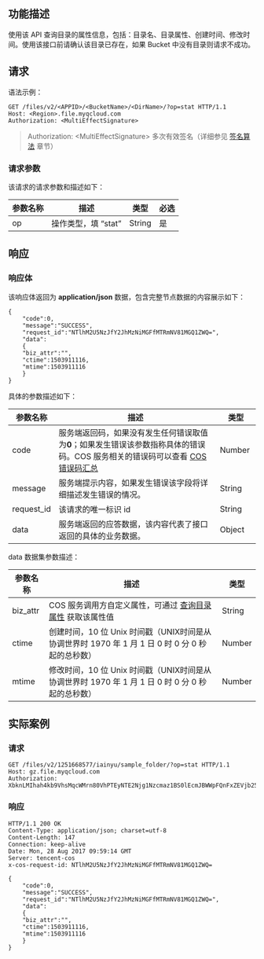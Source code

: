 ## 功能描述
使用该 API 查询目录的属性信息，包括：目录名、目录属性、创建时间、修改时间。使用该接口前请确认该目录已存在，如果 Bucket 中没有目录则请求不成功。

## 请求
语法示例：
```
GET /files/v2/<APPID>/<BucketName>/<DirName>/?op=stat HTTP/1.1
Host: <Region>.file.myqcloud.com
Authorization: <MultiEffectSignature>
```

> Authorization: &lt;MultiEffectSignature&gt; 多次有效签名（详细参见 [签名算法](/document/product/436/6054) 章节）

### 请求参数
该请求的请求参数和描述如下：

|参数名称|描述|类型|必选|
|----|-----|-----|----|
|op	|操作类型，填 “stat”	|String	|是|

## 响应

### 响应体

该响应体返回为 **application/json** 数据，包含完整节点数据的内容展示如下：
``` 
{ 
	"code":0,
	"message":"SUCCESS",
	"request_id":"NTlhM2U5NzJfY2JhMzNiMGFfMTRmNV81MGQ1ZWQ=",
	"data":
	{
	"biz_attr":"",
	"ctime":1503911116,
	"mtime":1503911116
	}
}

```
具体的参数描述如下：

|参数名称|描述|类型|
|---|-- |--|
| code       |服务端返回码，如果没有发生任何错误取值为**0**；如果发生错误该参数指称具体的错误码。COS 服务相关的错误码可以查看 [COS 错误码汇总](/document/product/436/8432) |  Number   | 
| message    |服务端提示内容，如果发生错误该字段将详细描述发生错误的情况。  |  String | 
| request_id | 该请求的唯一标识 id |String  | 
| data       |服务端返回的应答数据，该内容代表了接口返回的具体的业务数据。 |  Object   | 

data 数据集参数描述：

|参数名称|描述|类型|
|---|-- |--|
|biz_attr	|COS 服务调用方自定义属性，可通过 [查询目录属性](/document/product/436/6063) 获取该属性值|String	|
|ctime	|创建时间，10 位 Unix 时间戳（UNIX时间是从协调世界时 1970 年 1 月 1 日 0 时 0 分 0 秒起的总秒数）|Number	|
|mtime	|修改时间，10 位 Unix 时间戳（UNIX时间是从协调世界时 1970 年 1 月 1 日 0 时 0 分 0 秒起的总秒数）|	Number	|

## 实际案例

### 请求
``` 
GET /files/v2/1251668577/iainyu/sample_folder/?op=stat HTTP/1.1
Host: gz.file.myqcloud.com
Authorization: XbknLMIhah4kb9VhsMqcWMrn80VhPTEyNTE2Njg1Nzcmaz1BS0lEcmJBWWpFQnFxZEVjb25wRmk4TlBFpbnl1L3NhbXBsZV9mb2xkZXIvJmI9aWFpbnl1
```

### 响应
```
HTTP/1.1 200 OK
Content-Type: application/json; charset=utf-8
Content-Length: 147
Connection: keep-alive
Date: Mon, 28 Aug 2017 09:59:14 GMT
Server: tencent-cos
x-cos-request-id: NTlhM2U5NzJfY2JhMzNiMGFfMTRmNV81MGQ1ZWQ=

{ 
	"code":0,
	"message":"SUCCESS",
	"request_id":"NTlhM2U5NzJfY2JhMzNiMGFfMTRmNV81MGQ1ZWQ=",
	"data":
	{
	"biz_attr":"",
	"ctime":1503911116,
	"mtime":1503911116
	}
}
```

